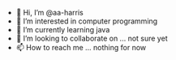 - 👋 Hi, I’m @aa-harris
- 👀 I’m interested in computer programming
- 🌱 I’m currently learning java
- 💞️ I’m looking to collaborate on ... not sure yet
- 📫 How to reach me ... nothing for now

<!---
aa-harris/aa-harris is a ✨ special ✨ repository because its `README.md` (this file) appears on your GitHub profile.
You can click the Preview link to take a look at your changes.
--->
